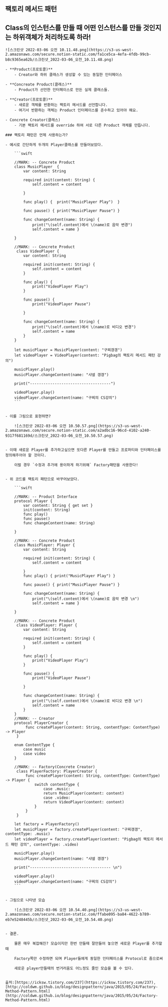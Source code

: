 
## 팩토리 메서드 패턴

   ## Class의 인스턴스를 만들 때 어떤 인스턴스를 만들 것인지는 하위객체가 처리하도록 하라!
    
    ![스크린샷 2022-03-06 오전 10.11.48.png](https://s3-us-west-2.amazonaws.com/secure.notion-static.com/fa1ce5ca-4efa-4fdb-99cb-b8c9365ea62b/스크린샷_2022-03-06_오전_10.11.48.png)
    
    - **Product(프로토콜)**
        - Creator와 하위 클래스가 생성할 수 있는 동일한 인터페이스
        
    - **Concreate Product(클래스)**
        - Product가 선언한 인터페이스로 만든 실제 클래스들.
        
    - **Creator(프로토콜)**
        - 새로운 객체를 반환하는 팩토리 메서드를 선언합니다.
        - 여기서 반환하는 객체는 Product 인터페이스를 준수하고 있어야 해요.
        
    - Concrete Creator(클래스)
        - 기본 팩토리 메서드를 override 하여 서로 다른 Product 객체를 만듭니다.
    
    ### 팩토리 패턴은 언제 사용하는가?
    
    - 예시로 간단하게 두개의 Player클래스를 만들어보았다.
        
        ```swift
        
        //MARK: -- Concrete Product
        class MusicPlayer  {
            var content: String
            
            required init(content: String) {
                self.content = content
                
            }
            
            func play() {  print("MusicPlayer Play")  }
            
            func pause() { print("MusicPlayer Pause") }
            
            func changeContent(name: String) {
                print("\(self.content)에서 \(name)로 음악 변경")
                self.content = name }
            
        }
        
        //MARK: -- Concrete Product
         class VideoPlayer {
            var content: String
            
            required init(content: String) {
                self.content = content
            }
            
            func play() {
                print("VideoPlayer Play")
            }
            
            func pause() {
                print("VideoPlayer Pause")
                
            }
            
            func changeContent(name: String) {
                print("\(self.content)에서 \(name)로 비디오 변경")
                self.content = name
            }
        }
        
        let musicPlayer = MusicPlayer(content: "구찌갱갱")
        let videoPlayer = VideoPlayer(content: "Pigbag의 팩토리 메서드 패턴 강의")
        
        musicPlayer.play()
        musicPlayer.changeContent(name: "샤넬 갱갱")
        
        print("------------------------------------")
        
        videoPlayer.play()
        videoPlayer.changeContent(name: "구찌의 CS강의")
        ```
        
    
    - 이를 그림으로 표현하면?
        
        ![스크린샷 2022-03-06 오전 10.50.57.png](https://s3-us-west-2.amazonaws.com/secure.notion-static.com/a2adbc16-96cd-4102-a240-9317f681169d/스크린샷_2022-03-06_오전_10.50.57.png)
        
    
    - 이때 새로운 Player를 추가하고싶으면 또다른 Player를 만들고 프로퍼티와 인터페이스를 정의해주어야 할 것이다.
        
        이럴 경우 `수정과 추가에 용이하게 하기위해` Factory패턴을 사용한다!
        
    
    - 위 코드를 팩토리 패턴으로 바꾸어보았다.
        
        ```swift
        
        //MARK: -- Product Interface
        protocol Player {
            var content: String { get set }
            init(content: String)
            func play()
            func pause()
            func changeContent(name: String)
            
        }
        
        //MARK: -- Concrete Product
        class MusicPlayer: Player {
            var content: String
            
            required init(content: String) {
                self.content = content
                
            }
            func play() { print("MusicPlayer Play") }
            
            func pause() { print("MusicPlayer Pause") }
            
            func changeContent(name: String) {
                print("\(self.content)에서 \(name)로 음악 변경 \n")
                self.content = name }
            
        }
        
        //MARK: -- Concrete Product
         class VideoPlayer: Player {
            var content: String
            
            required init(content: String) {
                self.content = content
            }
            
            func play() {
                print("VideoPlayer Play")
            }
            
            func pause() {
                print("VideoPlayer Pause")
                
            }
            
            func changeContent(name: String) {
                print("\(self.content)에서 \(name)로 비디오 변경 \n")
                self.content = name
            }
        }
        //MARK: -- Creator
        protocol PlayerCreator {
             func createPlayer(content: String, contentType: ContentType) -> Player
         }
        
        enum ContentType {
            case music
            case video
        }
        
        //MARK: -- Factory(Concrete Creator)
         class PlayerFactory: PlayerCreator {
             func createPlayer(content: String, contentType: ContentType) -> Player {
                 switch contentType {
                     case .music:
                     return MusicPlayer(content: content)
                     case .video:
                     return VideoPlayer(content: content)
                 }
             }
         }
        
        let factory = PlayerFactory()
        let musicPlayer = factory.createPlayer(content: "구찌갱갱", contentType: .music)
        let videoPlayer = factory.createPlayer(content: "Pigbag의 팩토리 메서드 패턴 강의", contentType: .video)
        
        musicPlayer.play()
        musicPlayer.changeContent(name: "샤넬 갱갱")
        
        print("------------------------------------ \n")
        
        videoPlayer.play()
        videoPlayer.changeContent(name: "구찌의 CS강의")
        ```
        
    
    - 그림으로 나타낸 모습
        
        ![스크린샷 2022-03-06 오전 10.54.40.png](https://s3-us-west-2.amazonaws.com/secure.notion-static.com/ffabe095-ba84-4622-b789-eb7e5248445b/스크린샷_2022-03-06_오전_10.54.40.png)
        
    
    - 결론.
        
        물론 매우 복잡해진? 모습이지만 한번 만들때 잘만들어 놓으면 새로운 Player를 추가할때 
        
        Factory쪽만 수정하면 되며 Player들에게 동일한 인터페이스를 Protocol로 줌으로써 
        
        새로운 player만들때의 번거러움도 어느정도 줄인 모습을 볼 수 있다.
        
    
    출처:[https://icksw.tistory.com/237](https://icksw.tistory.com/237), [http://coldwm.github.io/blog/designpattern/java/2015/05/24/Factory-Method-Pattern.html](http://coldwm.github.io/blog/designpattern/java/2015/05/24/Factory-Method-Pattern.html)

